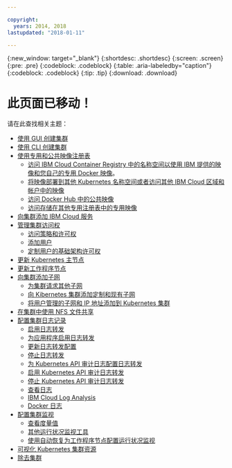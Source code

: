 ```yaml
---

copyright:
  years: 2014, 2018
lastupdated: "2018-01-11"

---
```


{:new_window: target="_blank"}
{:shortdesc: .shortdesc}
{:screen: .screen}
{:pre: .pre}
{:codeblock: .codeblock}
{:table: .aria-labeledby="caption"}
{:codeblock: .codeblock}
{:tip: .tip}
{:download: .download}


# 此页面已移动！

请在此查找相关主题：
- [使用 GUI 创建集群](cs_clusters.html#clusters_ui)
- [使用 CLI 创建集群](cs_clusters.html#clusters_cli)
- [使用专用和公共映像注册表](cs_images.html#images)
    - [访问 IBM Cloud Container Registry 中的名称空间以使用 IBM 提供的映像和您自己的专用 Docker 映像](cs_images.html#namespace)。
    - [将映像部署到其他 Kubernetes 名称空间或者访问其他 IBM Cloud 区域和帐户中的映像](cs_images.html#other)
    - [访问 Docker Hub 中的公共映像](cs_images.html#dockerhub)
    - [访问存储在其他专用注册表中的专用映像](cs_images.html#private_images)
- [向集群添加 IBM Cloud 服务](cs_integrations.html#adding_cluster)
- [管理集群访问权](cs_users.html)
    - [访问策略和许可权](cs_users.html#access_policies)
    - [添加用户](cs_users.html#add_users)
    - [定制用户的基础架构许可权](cs_users.html#infra_access)
- [更新 Kubernetes 主节点](cs_cluster_update.html#master)
- [更新工作程序节点](cs_cluster_update.html#worker_node)
- [向集群添加子网](cs_subnets.html#subnets)
    - [为集群请求其他子网](cs_subnets.html#request)
    - [向 Kibernetes 集群添加定制和现有子网](cs_subnets.html#custom)
    - [将用户管理的子网和 IP 地址添加到 Kubernetes 集群](cs_subnets.html#user_managed)
- [在集群中使用 NFS 文件共享](cs_storage.html#existing)
- [配置集群日志记录](cs_health.html#logging)
    - [启用日志转发](cs_health.html#log_sources_enable)
    - [为应用程序启用日志转发](cs_health.html#apps_enable)
    - [更新日志转发配置](cs_health.html#log_sources_update)
    - [停止日志转发](cs_health.html#log_sources_delete)
    - [为 Kubernetes API 审计日志配置日志转发](cs_health.html#app_forward)
    - [启用 Kubernetes API 审计日志转发](cs_health.html#audit_enable)
    - [停止 Kubernetes API 审计日志转发](cs_health.html#audit_delete)
    - [查看日志](cs_health.html#view_logs)
    - [IBM Cloud Log Analysis](cs_health.html#view_logs_k8s)
    - [Docker 日志](cs_health.html#view_logs_docker)
- [配置集群监视](cs_health.html#monitoring)
    - [查看度量值](cs_health.html#view_metrics)
    - [其他运行状况监视工具](cs_health.html#health_tools)
    - [使用自动恢复为工作程序节点配置运行状况监视](cs_health.html#autorecovery)
- [可视化 Kubernetes 集群资源](cs_integrations.html#weavescope)
- [除去集群](cs_clusters.html#remove)
